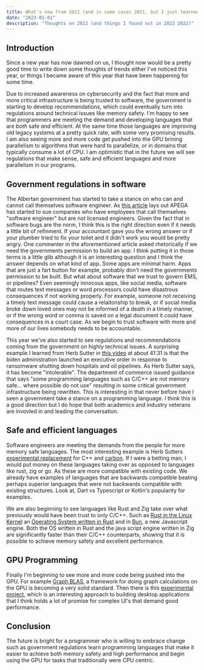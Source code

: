 ```yaml
---
title: What's new from 2022 (and in some cases 2021, but I just learned about them now).
date: "2023-01-01"
description: "Thoughts on 2022 (and things I found out in 2022 2022)"
---
```


## Introduction

Since a new year has now dawned on us, I thought now would be a pretty good time to write down some thoughts of trends either I've noticed this year, or things I became aware of this year that have been happening for some time.

Due to increased awareness on cybersecurity and the fact that more and more critical infrastructure is being trusted to software, the government is starting to develop recommendations, which could eventually turn into regulations around technical issues like memory safety. I'm happy to see that programmers are meeting the demand and developing languages that are <i>both</i> safe <i>and</i> efficient. At the same time those languages are improving old legacy systems at a pretty quick rate, with some very promising results. I am also seeing more and more code get pushed into the GPU brining parallelism to algorithms that were hard to parallelize, or in domains that typically consume a lot of CPU. I am optimistic that in the future we will see regulations that make sense, safe and efficient languages and more parallelism in our programs.

## Government regulations in software

The Albertan government has started to take a stance on who can and cannot call themselves software engineer. As <a href="https://calgaryherald.com/opinion/columnists/varcoe-trouble-over-titles-tech-sector-asks-premier-to-weigh-in-on-spat-over-software-engineers">this article</a> lays out APEGA has started to sue companies who have employees that call themselves "software engineer" but are not licensed engineers. Given the fact that in software bugs are the norm, I think this is the right direction even if it needs a little bit of refinment. If your accountant gave you the wrong answer or if your plumber tried to fix your toilet and it didn't work you would be pretty angry. One commenter in the aforementioned article asked rhetorically if we need the governments permission to build an app. I think putting it in those terms is a little glib although it is an interesting question and I think the answer depends on what kind of app. Some apps are minimal harm. Apps that are just a fart button for example, probably don't need the governments permission to be built. But what about software that we trust to govern EMS, or pipelines? Even seemingly innocous apps, like social media, software that routes text messages or word processors could have disastrous consequences if not working properly. For example, someone not receiving a timely text message could cause a relaitonship to break, or if social media broke down loved ones may not be informed of a death in a timely manner, or if the wrong word or comma is saved on a legal document it could have consequences in a court case. As we begin to trust software with more and more of our lives somebody needs to be accountable.

This year we've also started to see regulations and recommendations coming from the government on highly technical issues. A surprising example I learned from Herb Sutter in <a href="https://www.youtube.com/watch?v=ELeZAKCN4tY&t=2652s">this video</a> at about 41:31 is that the biden administration launched an executive order in response to ransomware shutting down hospitals and oil pipelines. As Herb Sutter says, it has become "intolerable". The department of commerce issued guidance that says "some programming languages such as C/C++ are not memory safe... where possible do not use" resulting in some critical government infrastructure being rewritten. This is interesting in that never before have I seen a government take a stance on a programming language. I think this is a good direction but I do hope that both academics and industry veterans are invovled in and leading the conversation.

## Safe and efficient languages

Software engineers are meeting the demands from the people for more memory safe languages. The most interesting example is Herb Sutters <a href="https://github.com/hsutter/cppfront">experimental replacement</a> for C++ and <a href="https://github.com/carbon-language/carbon-lang">carbon</a>. If I were a betting man, I would put money on these languages taking over as opposed to languages like rust, zig or go. As these are more compatible with existing code. We already have examples of languages that are backwards compatible beating perhaps superior languages that were not backwards compatible with existing structures. Look at, Dart vs Typescript or Kotlin's popularity for examples. 

We are also beginning to see languages like Rust and Zig take over what previously would have been trust to only C/C++. Such as <a href="https://thenewstack.io/rust-in-the-linux-kernel/">Rust in the Linux Kernel</a> an <a href="https://www.redox-os.org/">Operating System written in Rust</a> and in <a href="https://bun.sh/">Bun</a>, a new Javascript engine. Both the OS written in Rust and the java script engine written in Zig are significantly faster than their C/C++ counterparts, showing that it is possible to achieve memory safety and excellent performance.

## GPU Programming
Finally I'm beginning to see more and more code being pushed into the GPU. For example <a href="https://graphblas.org/">Graph BLAS</a>, a framework for doing graph calculations on the GPU is becoming a very solid standard. Then there is this <a href="https://raphlinus.github.io/rust/gui/2022/05/07/ui-architecture.html">experimental project</a>, which is an interesting approach to building desktop applications that I think holds a lot of promise for complex UI's that demand good performance.

## Conclusion
The future is bright for a programmer who is willing to embrace change such as government regulations learn programming languages that make it easier to achieve both memory safety and high performance and begin using the GPU for tasks that traditionally were CPU centric.
